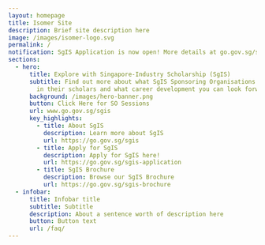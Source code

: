 ```yaml
---
layout: homepage
title: Isomer Site
description: Brief site description here
image: /images/isomer-logo.svg
permalink: /
notification: SgIS Application is now open! More details at go.gov.sg/sgis!
sections:
  - hero:
      title: Explore with Singapore-Industry Scholarship (SgIS)
      subtitle: Find out more about what SgIS Sponsoring Organisations (SOs) look for
        in their scholars and what career development you can look forward to!
      background: /images/hero-banner.png
      button: Click Here for SO Sessions
      url: www.go.gov.sg/sgis
      key_highlights:
        - title: About SgIS
          description: Learn more about SgIS
          url: https://go.gov.sg/sgis
        - title: Apply for SgIS
          description: Apply for SgIS here!
          url: https://go.gov.sg/sgis-application
        - title: SgIS Brochure
          description: Browse our SgIS Brochure
          url: https://go.gov.sg/sgis-brochure
  - infobar:
      title: Infobar title
      subtitle: Subtitle
      description: About a sentence worth of description here
      button: Button text
      url: /faq/
---
```

